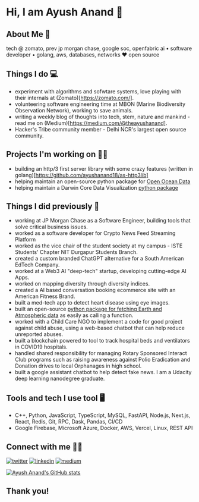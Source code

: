 # Hi, I am Ayush Anand 👋

## About Me 🚀
tech @ zomato, prev jp morgan chase, google soc, openfabric ai • software developer • golang, aws, databases, networks ❤ open source 

## Things I do 💻
+ experiment with algorithms and sofwtare systems, love playing with their internals at (Zomato)[https://zomato.com/].
+ volunteering software engineering time at MBON (Marine Biodiversity Observation Network), working to save animals. 
+ writing a weekly blog of thoughts into tech, stem, nature and mankind - read me on (Medium)[https://medium.com/@theayushanand]. 
+ Hacker's Tribe community member - Delhi NCR's largest open source community. 

## Projects I'm working on 👨‍💻
+ building an http/3 first server library with some crazy features (written in golang)[https://github.com/ayushanand18/as-http3lib]
+ helping maintain an open-source python package for [Open Ocean Data](https://github.com/iobis/pyobis)
+ helping maintain a Darwin Core Data Visualization [python package](https://github.com/marinebon/py-dwc-viz)

## Things I did previously 🔎
+ working at JP Morgan Chase as a Software Engineer, building tools that solve critical business issues. 
+ worked as a software developer for Crypto News Feed Streaming Platform
+ worked as the vice chair of the student society at my campus - ISTE Students' Chapter NIT Durgapur Students Branch. 
+ created a custom branded ChatGPT alternative for a South American EdTech Company.
+ worked at a Web3 AI "deep-tech" startup, developing cutting-edge AI Apps.
+ worked on mapping diversity through diversity indices.
+ created a AI based conversation booking ecommerce site with an American Fitness Brand.
+ built a med-tech app to detect heart disease using eye images.
+ built an open-source [python package for fetching Earth and Atmospheric data](https://pypi.org/project/PyEarthData) as easily as calling a function.
+ worked with a Child Care NGO to implement a code for good project against child abuse, using a web-based chatbot that can help reduce unreported abuses.
+ built a blockchain powered to tool to track hospital beds and ventilators in COVID19 hospitals.
+ handled shared responsibility for managing Rotary Sponsored Interact Club programs such as raising awareness against Polio Eradication and Donation drives to local Orphanages in high school.
+ built a google assistant chatbot to help detect fake news. I am a Udacity deep learning nanodegree graduate.

## Tools and tech I use tool 🖥
+ C++, Python, JavaScript, TypeScript, MySQL, FastAPI, Node.js, Next.js, React, Redis, Git, RPC, Dask, Pandas, CI/CD
+ Google Firebase, Microsoft Azure, Docker, AWS, Vercel, Linux, REST API

## Connect with me 👨‍🚀
[![twitter](https://img.shields.io/badge/Twitter-ffffff?style=for-the-badge&logo=Twitter&logoColor=0098e0)](https://twitter.com/theayushanand)
[![linkedin](https://img.shields.io/badge/LinkedIn-0098e0?style=for-the-badge&logo=LinkedIn&logoColor=white)](https://linkedin.com/in/theayushanand)
[![medium](https://img.shields.io/badge/Medium-ffffff?style=for-the-badge&logo=Medium&logoColor=0be370)](https://medium.com/@theayushanand)

[![Ayush Anand's GitHub stats](https://github-readme-stats.vercel.app/api?username=ayushanand18&count_private=true&show_icons=true&theme=radical)](https://github.com/ayushanand18)


## Thank you!
